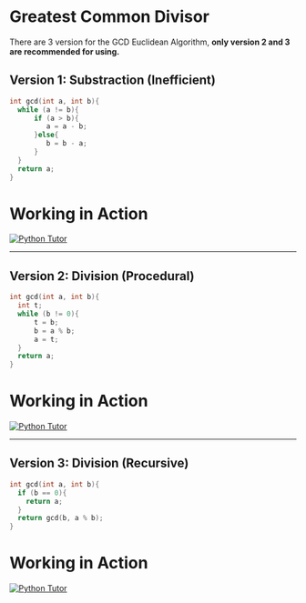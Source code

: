 # Greatest Common Divisor
There are 3 version for the GCD Euclidean Algorithm, **only version 2 and 3 are recommended for using.**

## Version 1: Substraction (Inefficient)
```c
int gcd(int a, int b){
  while (a != b){
      if (a > b){
         a = a - b;
      }else{
         b = b - a;
      }
  }
  return a;
}
```
# Working in Action
[![Python Tutor](http://www.uadnan.com/wp-content/uploads/2014/10/PythonTutor-Logo-310x150.png)](https://goo.gl/5Oy8W9)

***

## Version 2: Division (Procedural)
```c
int gcd(int a, int b){
  int t;
  while (b != 0){
      t = b;
      b = a % b;
      a = t;
  }
  return a;
}
```
# Working in Action
[![Python Tutor](http://www.uadnan.com/wp-content/uploads/2014/10/PythonTutor-Logo-310x150.png)](https://goo.gl/7L3Fdh)

***

## Version 3: Division (Recursive)
```c
int gcd(int a, int b){
  if (b == 0){
    return a;
  }
  return gcd(b, a % b);
}
```
# Working in Action
[![Python Tutor](http://www.uadnan.com/wp-content/uploads/2014/10/PythonTutor-Logo-310x150.png)](https://goo.gl/0imL1w)